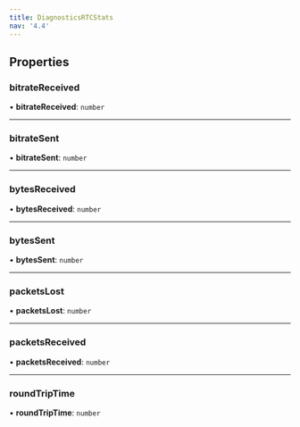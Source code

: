 ```yaml
---
title: DiagnosticsRTCStats
nav: '4.4'
---
```


## Properties

### bitrateReceived

• **bitrateReceived**: `number`

---

### bitrateSent

• **bitrateSent**: `number`

---

### bytesReceived

• **bytesReceived**: `number`

---

### bytesSent

• **bytesSent**: `number`

---

### packetsLost

• **packetsLost**: `number`

---

### packetsReceived

• **packetsReceived**: `number`

---

### roundTripTime

• **roundTripTime**: `number`
